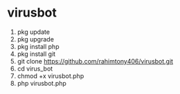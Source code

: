 # virusbot
1) pkg update
2) pkg upgrade
3) pkg install php
4) pkg install git
5) git clone https://github.com/rahimtony406/virusbot.git
6) cd virus_bot
7) chmod +x virusbot.php
8) php virusbot.php
